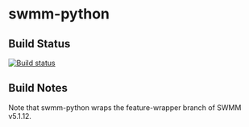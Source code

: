 # swmm-python

## Build Status
[![Build status](https://ci.appveyor.com/api/projects/status/g13vapirwhinmtob/branch/dev?svg=true)](https://ci.appveyor.com/project/michaeltryby/swmm-python/branch/dev)

## Build Notes 
Note that swmm-python wraps the feature-wrapper branch of SWMM v5.1.12.  
